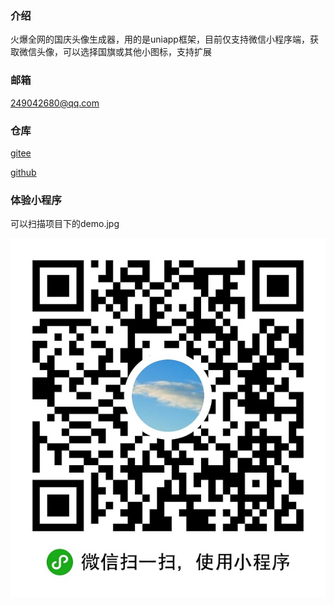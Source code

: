 ### 介绍
火爆全网的国庆头像生成器，用的是uniapp框架，目前仅支持微信小程序端，获取微信头像，可以选择国旗或其他小图标，支持扩展

### 邮箱
249042680@qq.com

### 仓库
[gitee](https://gitee.com/kangleyunju/guoqing)

[github](https://github.com/kangleyunju/guoqing)

### 体验小程序
可以扫描项目下的demo.jpg

![demo](./demo.jpg)